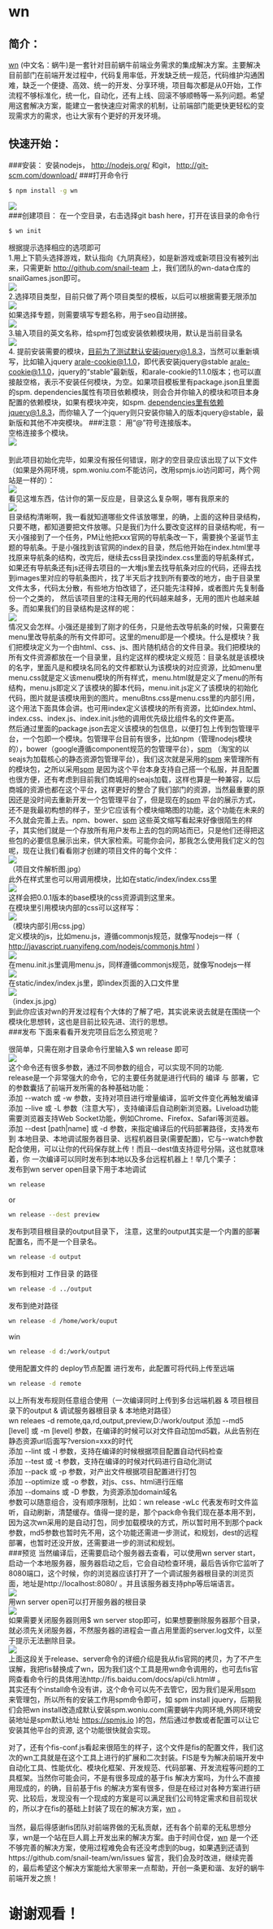 # wn
## 简介：
[wn](https://github.com/snail-team/wn) (中文名：蜗牛)是一套针对目前蜗牛前端业务需求的集成解决方案。主要解决目前部门在前端开发过程中，代码复用率低，开发缺乏统一规范，代码维护沟通困难，缺乏一个便捷、高效、统一的开发、分享环境，项目每次都是从0开始，工作流程不够标准化，统一化，自动化，还有上线、回滚不够顺畅等一系列问题。希望用这套解决方案，能建立一套快速应对需求的机制，让前端部门能更快更轻松的变现需求方的需求，也让大家有个更好的开发环境。
## 快速开始：
###安装：
安装nodejs， http://nodejs.org/ 和git， http://git-scm.com/download/
###打开命令行
```bash
$ npm install -g wn
```
![](https://raw.githubusercontent.com/senro/wn-doc/master/images/wn/clip_image006.jpg)<br>
###创建项目：
在一个空目录，右击选择git bash here，打开在该目录的命令行<br>
```bash
$ wn init
```
根据提示选择相应的选项即可<br>
1.用上下箭头选择游戏，默认指向《九阴真经》，如是新游戏或新项目没有被列出来，只需更新 http://github.com/snail-team 上，我们团队的wn-data仓库的snailGames.json即可。<br>
 ![](https://raw.githubusercontent.com/senro/wn-doc/master/images/wn/clip_image008.jpg)<br>
2.选择项目类型，目前只做了两个项目类型的模板，以后可以根据需要无限添加<br>
 ![](https://raw.githubusercontent.com/senro/wn-doc/master/images/wn/clip_image010.jpg)<br>
如果选择专题，则需要填写专题名称，用于seo自动拼接。<br>
 ![](https://raw.githubusercontent.com/senro/wn-doc/master/images/wn/clip_image012.jpg)<br>
3.输入项目的英文名称，给spm打包或安装依赖模块用，默认是当前目录名<br>
 ![](https://raw.githubusercontent.com/senro/wn-doc/master/images/wn/clip_image014.jpg)<br>
4. 提前安装需要的模块，目前为了测试默认安装jquery@1.8.3，当然可以重新填写，比如输入jquery arale-cookie@1.1.0，即代表安装jquery@stable arale-cookie@1.1.0，jquery的“stable”最新版，和arale-cookie的1.1.0版本；也可以直接敲空格，表示不安装任何模块，为空。如果项目模板里有package.json且里面的spm. dependencies属性有项目依赖模块，则会合并你输入的模块和项目本身配置的依赖模块，如果有模块冲突，如spm. dependencies里有依赖jquery@1.8.3，而你输入了一个jquery则只安装你输入的版本jquery@stable，最新版和其他不冲突模块。
###注意：
用“@”符号连接版本。<br>
空格连接多个模块。<br>
![](https://raw.githubusercontent.com/senro/wn-doc/master/images/wn/clip_image016.jpg)<br>
 <br>
到此项目初始化完毕，如果没有报任何错误，刚才的空目录应该出现了以下文件（如果是外网环境，spm.woniu.com不能访问，改用spmjs.io访问即可，两个网站是一样的）：<br>
 ![](https://raw.githubusercontent.com/senro/wn-doc/master/images/wn/clip_image017.jpg)<br>
看见这堆东西，估计你的第一反应是，目录这么复杂啊，哪有我原来的<br>
 ![](https://raw.githubusercontent.com/senro/wn-doc/master/images/wn/clip_image020.jpg)<br>
目录结构清晰啊，我一看就知道哪些文件该放哪里，的确，上面的这种目录结构，只要不瞎，都知道要把文件放哪。只是我们为什么要改变这样的目录结构呢，有一天小强接到了一个任务，PM让他把xxx官网的导航条改一下，需要换个圣诞节主题的导航条。于是小强找到该官网的index的目录，然后他开始在index.html里寻找原来导航条的结构，改完后，继续去css目录找index.css里面的导航条样式，如果还有导航条还有js还得去项目的一大堆js里去找导航条对应的代码，还得去找到images里对应的导航条图片，找了半天后才找到所有要改的地方，由于目录里文件太多，代码太分散，有些地方怕改错了，还只能先注释掉，或者图片先复制备份一个之类的， 然后该项目里的注释无用的代码越来越多，无用的图片也越来越多。而如果我们的目录结构是这样的呢：<br>
 ![](https://raw.githubusercontent.com/senro/wn-doc/master/images/wn/clip_image022.jpg)<br>
情况又会怎样。小强还是接到了刚才的任务，只是他去改导航条的时候，只需要在menu里改导航条的所有文件即可。这里的menu即是一个模块。什么是模块？我们把模块定义为一个由html、css、js、图片随机结合的文件目录。我们把模块的所有文件资源都放在一个目录里，且约定这样的模块定义规范：目录名就是该模块的名字，里面凡是和模块名同名的文件都默认为该模块的对应资源，比如menu里menu.css就是定义该menu模块的所有样式，menu.html就是定义了menu的所有结构，menu.js即定义了该模块的脚本代码，menu.init.js定义了该模块的初始化代码，图片就是该模块用到的图片。menuBtns.css是menu.css里的内部引用，这个用法下面具体会讲。也可用index定义该模块的所有资源，比如index.html、index.css、index.js、index.init.js他的调用优先级比组件名的文件更高。<br>
然后通过里面的package.json去定义该模块的包信息，以便打包上传到包管理平台，一个包即一个模块。包管理平台目前有很多，比如npm（管理nodejs模块的），bower（google遵循component规范的包管理平台），[spm](https://spmjs.io) （淘宝的以seajs为加载核心的静态资源包管理平台），我们这次就是采用的[spm](https://spmjs.io) 来管理所有的模块包，之所以采用[spm](https://spmjs.io) 是因为这个平台本身支持自己搭一个私服，并且配置也很方便，还有考虑到目前我们商城用的seajs加载，这样也算是一种兼容，以后商城的资源也都在这个平台，这样更好的整合了我们部门的资源，当然最重要的原因还是没时间去重新开发一个包管理平台了，但是现在的[spm](https://spmjs.io) 平台的展示方式，还不是我最初构想的样子，至少它应该有个模块缩略图的功能，这个功能在未来的不久就会完善上去。npm、bower、[spm](https://spmjs.io) 这些英文缩写看起来好像很陌生的样子，其实他们就是一个存放所有用户发布上去的包的网站而已，只是他们还得把这些包的必要信息展示出来，供大家检索。可能你会问，那我怎么使用我们定义的包呢，现在让我们看看刚才创建的项目文件的每个文件：<br>
 ![](https://raw.githubusercontent.com/senro/wn-doc/master/images/wn/clip_image023.jpg)<br>
（项目文件解析图.jpg）<br>
此外在样式里也可以用<!--load("xxx")-->调用模块，比如在static/index/index.css里<br>
 ![](https://raw.githubusercontent.com/senro/wn-doc/master/images/wn/clip_image026.jpg)<br>
这样会把0.0.1版本的base模块的css资源调到这里来。<br>
在模块里引用模块内部的css可以这样写：<br>
 ![](https://raw.githubusercontent.com/senro/wn-doc/master/images/wn/clip_image027.jpg)<br>
（模块内部引用css.jpg）<br>
定义模块的js，比如menu.js，遵循commonjs规范，就像写nodejs一样（ http://javascript.ruanyifeng.com/nodejs/commonjs.html ）<br>
 ![](https://raw.githubusercontent.com/senro/wn-doc/master/images/wn/clip_image029.jpg)<br>
在menu.init.js里调用menu.js，同样遵循commonjs规范，就像写nodejs一样<br>
 ![](https://raw.githubusercontent.com/senro/wn-doc/master/images/wn/clip_image031.jpg)<br>
在static/index/index.js里，即index页面的入口文件里<br>
 ![](https://raw.githubusercontent.com/senro/wn-doc/master/images/wn/clip_image033.jpg)<br>
（index.js.jpg）<br>
到此你应该对wn的开发过程有个大体的了解了吧，其实说来说去就是在围绕一个模块化思想转，这也是目前比较先进、流行的思想。<br>
###发布
下面来看看开发完项目后怎么预览呢？<br>

很简单，只需在刚才目录命令行里输入$ wn release 即可<br>
 ![](https://raw.githubusercontent.com/senro/wn-doc/master/images/wn/clip_image036.jpg)<br>
这个命令还有很多参数，通过不同参数的组合，可以实现不同的功能.<br>
release是一个非常强大的命令，它的主要任务就是进行代码的 编译 与 部署，它的参数囊括了前端开发所需的各种基础功能：<br>
添加 --watch 或 -w 参数，支持对项目进行增量编译，监听文件变化再触发编译<br>
添加 --live 或 -L 参数（注意大写），支持编译后自动刷新浏览器。Liveload功能需要浏览器支持Web Socket功能，例如Chrome、Firefox、Safari等浏览器。<br>
添加 --dest [path|name] 或 -d 参数，来指定编译后的代码部署路径，支持发布到 本地目录、本地调试服务器目录、远程机器目录(需要配置)，它与--watch参数配合使用，可以让你的代码保存就上传！而且--dest值支持逗号分隔，这也就意味着，你 一次编译可以同时发布到本地以及多台远程机器上！举几个栗子：<br>
发布到wn server open目录下用于本地调试<br>
```bash
wn release
```
or<br>
```bash
wn release --dest preview
```
发布到项目根目录的output目录下， 注意，这里的output其实是一个内置的部署配置名，而不是一个目录名。<br>
```bash
wn release -d output
```
发布到相对 工作目录 的路径<br>
```bash
wn release -d ../output
```
发布到绝对路径<br>
```bash
wn release -d /home/work/ouput
```
win<br>
```bash
wn release -d d:/work/output
```
使用配置文件的 deploy节点配置 进行发布，此配置可将代码上传至远端<br>
```bash
wn release -d remote
```
以上所有发布规则任意组合使用（一次编译同时上传到多台远端机器 & 项目根目录下的output & 调试服务器根目录 & 本地绝对路径）<br>
wn releaes -d remote,qa,rd,output,preview,D:/work/output
添加 --md5 [level] 或 -m [level] 参数，在编译的时候可以对文件自动加md5戳，从此告别在静态资源url后面写?version=xxx的时代<br>
添加 --lint 或 -l 参数，支持在编译的时候根据项目配置自动代码检查<br>
添加 --test 或 -t 参数，支持在编译的时候对代码进行自动化测试<br>
添加 --pack 或 -p 参数，对产出文件根据项目配置进行打包<br>
添加 --optimize 或 -o 参数，对js、css、html进行压缩<br>
添加 --domains 或 -D 参数，为资源添加domain域名<br>
参数可以随意组合，没有顺序限制，比如：wn release -wLc 代表发布时文件监听，自动刷新，清楚缓存。值得一提的是，那个pack命令我们现在基本用不到，因为这次wn采用的是自动打包，同步加载模块的方式，所以暂时用不到那个pack参数，md5参数也暂时先不用，这个功能还需进一步测试，和规划，dest的远程部署，也暂时还没开放，还需要进一步的测试和规划。<br>
###预览
当然编译后，还需要启动个服务器去查看，可以使用wn server start，启动一个本地服务器，服务器启动之后，它会自动检查环境，最后告诉你它监听了8080端口，这个时候，你的浏览器应该打开了一个调试服务器根目录的浏览页面，地址是http://localhost:8080/ 。并且该服务器支持php等后端语言。<br>
 ![](https://raw.githubusercontent.com/senro/wn-doc/master/images/wn/clip_image038.jpg)<br>
用wn server open可以打开服务器的根目录<br>
 ![](https://raw.githubusercontent.com/senro/wn-doc/master/images/wn/clip_image040.jpg)<br>
如果需要关闭服务器则用$ wn server stop即可，如果想要删除服务器那个目录，就必须先关闭服务器，不然服务器的进程会一直占用里面的server.log文件，以至于提示无法删除目录。<br>
 ![](https://raw.githubusercontent.com/senro/wn-doc/master/images/wn/clip_image042.jpg)<br>
上面这段关于release、server命令的详细介绍是我从fis官网的拷贝，为了不产生误解，我把fis替换成了wn，因为我们这个工具是用wn命令调用的，也可去fis官网查看命令行的具体用法http://fis.baidu.com/docs/api/cli.html# 。<br>
其实还有个install命令没有讲，这个命令可以先不去管它，因为我们是采用[spm](https://spmjs.io) 来管理包，所以所有的安装工作用spm命令即可，如 spm install jquery，后期我们会把wn install改造成默认安装spm.woniu.com(需要蜗牛内网环境,外网环境安装地址是spm默认地址 https://spmjs.io )的包，然后通过参数或者配置可以让它安装其他平台的资源, 这个功能很快就会实现。<br>

对了，还有个fis-conf.js看起来很陌生的样子，这个文件是fis的配置文件，我们这次的wn工具就是在这个工具上进行的扩展和二次封装。FIS是专为解决前端开发中自动化工具、性能优化、模块化框架、开发规范、代码部署、开发流程等问题的工具框架。当然你可能会问，不是有很多现成的基于fis 解决方案吗，为什么不直接用现成的，的确，目前基于fis 的解决方案有很多，但是在经过对各种方案进行研究、比较后，发现没有一个现成的方案是可以满足我们公司特定需求和目前现状的，所以才在fis的基础上封装了现在的解决方案，[wn](https://github.com/snail-team/wn) 。<br>
<br>
当然，最后得感谢fis团队对前端界做的无私贡献，还有各个前辈的无私思想分享，wn是一个站在巨人肩上开发出来的解决方案。由于时间仓促，[wn](https://github.com/snail-team/wn) 是一个还不够完善的解决方案，使用过程难免会有还没考虑到的bug，如果遇到还请到https://github.com/snail-team/wn/issues
留言，我们会及时改进，继续完善的，最后希望这个解决方案能给大家带来一点帮助，开创一条更和谐、友好的蜗牛前端开发之旅！<br>
# 谢谢观看！

